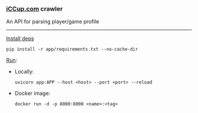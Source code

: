 ### [iCCup.com](https://iccup.com/) crawler

An API for parsing player/game profile

---

<ins>Install deps</ins>

```shell
pip install -r app/requirements.txt --no-cache-dir
```

<ins>Run</ins>:

- Locally:

    ```shell
    uvicorn app:APP --host <host> --port <port> --reload
    ```

- Docker image:

    ```shell
  docker run -d -p 8000:8000 <name>:<tag>
  ```